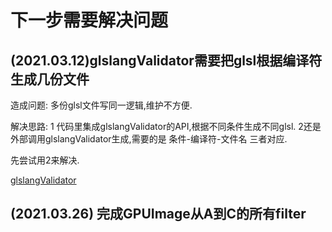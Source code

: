 # 下一步需要解决问题

## (2021.03.12)glslangValidator需要把glsl根据编译符生成几份文件

造成问题: 多份glsl文件写同一逻辑,维护不方便.

解决思路: 1 代码里集成glslangValidator的API,根据不同条件生成不同glsl. 2还是外部调用glslangValidator生成,需要的是 条件-编译符-文件名 三者对应.

先尝试用2来解决.

[glslangValidator](http://manpages.ubuntu.com/manpages/focal/en/man1/glslangValidator.1.html)

## (2021.03.26) 完成GPUImage从A到C的所有filter
